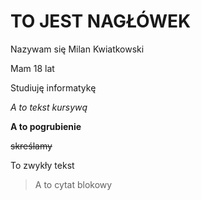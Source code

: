 # TO JEST NAGŁÓWEK

Nazywam się Milan Kwiatkowski

Mam 18 lat

Studiuję informatykę

*A to tekst kursywą*

**A to pogrubienie**

~~skreślamy~~


To zwykły tekst
>A to cytat blokowy
